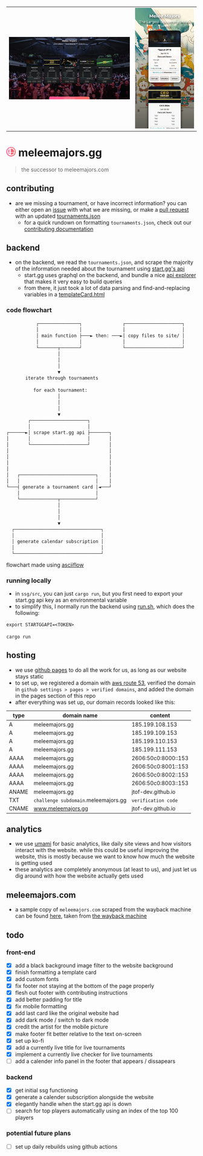 <table>
    <tr>
        <td><img src="assets/darkModeDesktopView.webp"></td>
        <!-- <td><img src="assets/lightModeDesktopView.webp"></td> -->
        <!-- <td><img src="assets/darkModeMobileView.webp"></td> -->
        <td><img src="assets/lightModeMobileView.webp"></td>
    </tr>
</table>

# <img src="site/assets/favicon/favicon2.webp" height="25px"> meleemajors.gg

> the successor to meleemajors.com

## contributing

- are we missing a tournament, or have incorrect information? you can either open an [issue](https://github.com/jtof-dev/meleemajors.gg/issues) with what we are missing, or make a [pull request](https://github.com/jtof-dev/meleemajors.gg/pulls) with an updated [tournaments.json](ssg/src/tournaments.json)
  - for a quick rundown on formatting `tournaments.json`, check out our [contributing documentation](CONTRIBUTING.md)

## backend

- on the backend, we read the `tournaments.json`, and scrape the majority of the information needed about the tournament using [start.gg's api](https://developer.start.gg/)
  - start.gg uses graphql on the backend, and bundle a nice [api explorer](https://developer.start.gg/explorer) that makes it very easy to build queries
  - from there, it just took a lot of data parsing and find-and-replacing variables in a [templateCard.html](ssg/src/html/templateCard.html)

### code flowchart
```
           ┌───────────────┐               ┌─────────────────────┐
           │               │               │                     │
           │ main function ├───► then: ───►│ copy files to site/ │
           │               │               │                     │
           └───────┬───────┘               └─────────────────────┘
                   │                                              
                   │                                              
                   │                                              
                   ▼                                              
       iterate through tournaments                                
                                                                  
          for each tournament:                                    
                   │                                              
                   │                                              
                   │                                              
                   ▼                                              
        ┌─────────────────────┐                                   
        │                     │                                   
┌──────►│ scrape start.gg api ├───────┐                           
│       │                     │       │                           
│       └─────────────────────┘       │                           
│                                     │                           
│                                     │                           
│                                     │                           
│                                     │                           
│   ┌────────────────────────────┐    │                           
│   │                            │    │                           
└───┤ generate a tournament card │◄───┘                           
    │                            │                                
    └──────────────┬─────────────┘                                
                   │                                              
                   │                                              
                   │                                              
                   ▼                                              
  ┌────────────────────────────────┐                              
  │                                │                              
  │ generate calendar subscription │                              
  │                                │                              
  └────────────────────────────────┘                              
  ```
flowchart made using [asciiflow](https://asciiflow.com)

### running locally

- in `ssg/src`, you can just `cargo run`, but you first need to export your start.gg api key as an environmental variable
- to simplify this, I normally run the backend using [run.sh](ssg/src/sampleRun.sh), which does the following:

```
export STARTGGAPI=<TOKEN>

cargo run
```

## hosting

- we use [github pages](https://pages.github.com) to do all the work for us, as long as our website stays static
- to set up, we registered a domain with [aws route 53](https://aws.amazon.com/route53/), verified the domain in `github settings > pages > verified domains`, and added the domain in the pages section of this repo
- after everything was set up, our domain records looked like this:

| type  | domain name                          | content             |
|-------|--------------------------------------|---------------------|
| A     | meleemajors.gg                       | 185.199.108.153     |
| A     | meleemajors.gg                       | 185.199.109.153     |
| A     | meleemajors.gg                       | 185.199.110.153     |
| A     | meleemajors.gg                       | 185.199.111.153     |
| AAAA  | meleemajors.gg                       | 2606:50c0:8000::153 |
| AAAA  | meleemajors.gg                       | 2606:50c0:8001::153 |
| AAAA  | meleemajors.gg                       | 2606:50c0:8002::153 |
| AAAA  | meleemajors.gg                       | 2606:50c0:8003::153 |
| ANAME | meleemajors.gg                       | jtof-dev.github.io  |
| TXT   | `challenge subdomain`.meleemajors.gg | `verification code` |
| CNAME | www.meleemajors.gg                   | jtof-dev.github.io  |

## analytics

- we use [umami](https://umami.is/) for basic analytics, like daily site views and how visitors interact with the website. while this could be useful improving the website, this is mostly because we want to know how much the website is getting used
- these analytics are completely anonymous (at least to us), and just let us dig around with how the website actually gets used

## meleemajors.com

- a sample copy of `meleemajors.com` scraped from the wayback machine can be found [here](https://github.com/jtof-dev/meleemajors.gg/tree/meleemajors.com), taken from [the wayback machine](https://web.archive.org/web/20221202045414/https://www.meleemajors.com/)

## todo

### front-end
- [x] add a black background image filter to the website background
- [x] finish formatting a template card
- [x] add custom fonts
- [x] fix footer not staying at the bottom of the page properly
- [x] flesh out footer with contributing instructions
- [x] add better padding for title
- [x] fix mobile formatting
- [x] add last card like the original website had
- [x] add dark mode / switch to dark mode
- [x] credit the artist for the mobile picture
- [x] make footer fit better relative to the text on-screen
- [x] set up ko-fi
- [x] add a currently live title for live tournaments
- [x] implement a currently live checker for live tournaments
- [ ] add a calender info panel in the footer that appears / dissapears

### backend
- [x] get initial ssg functioning
- [x] generate a calender subscription alongside the website
- [x] elegantly handle when the start.gg api is down
- [ ] search for top players automatically using an index of the top 100 players

### potential future plans
- [ ] set up daily rebuilds using github actions
